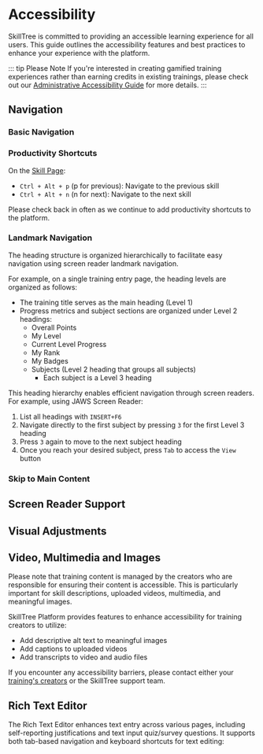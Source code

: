 # Accessibility

SkillTree is committed to providing an accessible learning experience for all users. This guide outlines the accessibility features and best practices to enhance your experience with the platform.

::: tip Please Note
If you're interested in creating gamified training experiences rather than earning credits in existing trainings, please check out our [Administrative Accessibility Guide](/dashboard/user-guide/accessibility.html)  for more details.
:::

## Navigation

### Basic Navigation
<Content path="/training-participation/common/accessibility-basic-nav.md"/>

### Productivity Shortcuts

On the [Skill Page](/training-participation/take-training.html#skill-page):
- `Ctrl + Alt + p` (p for previous): Navigate to the previous skill
- `Ctrl + Alt + n` (n for next): Navigate to the next skill

Please check back in often as we continue to add productivity shortcuts to the platform.

### Landmark Navigation

The heading structure is organized hierarchically to facilitate easy navigation using screen reader landmark navigation.

For example, on a single training entry page, the heading levels are organized as follows:
- The training title serves as the main heading (Level 1)
- Progress metrics and subject sections are organized under Level 2 headings:
  - Overall Points
  - My Level
  - Current Level Progress
  - My Rank
  - My Badges
  - Subjects (Level 2 heading that groups all subjects)
    - Each subject is a Level 3 heading

This heading hierarchy enables efficient navigation through screen readers. For example, using JAWS Screen Reader:
1. List all headings with `INSERT+F6`
2. Navigate directly to the first subject by pressing `3` for the first Level 3 heading
3. Press `3` again to move to the next subject heading
4. Once you reach your desired subject, press `Tab` to access the `View` button 

### Skip to Main Content

<Content path="/training-participation/common/accessibility-skip-to-content.md"/>

## Screen Reader Support

<Content path="/training-participation/common/screen-reader-support.md"/>

## Visual Adjustments

<Content path="/training-participation/common/accessibility-visual-adjustments.md"/>

## Video, Multimedia and Images

Please note that training content is managed by the creators who are responsible for ensuring their content is
accessible. This is particularly important for skill descriptions, uploaded videos, multimedia, and meaningful images.

SkillTree Platform provides features to enhance accessibility for training creators to utilize:
- Add descriptive alt text to meaningful images
- Add captions to uploaded videos
- Add transcripts to video and audio files

If you encounter any accessibility barriers, please contact either your [training's creators](/training-participation/take-training.html#contact) or the SkillTree support team.

## Rich Text Editor

The Rich Text Editor enhances text entry across various pages, including self-reporting justifications and text input
quiz/survey questions. It supports both tab-based navigation and keyboard shortcuts for text editing:
<Content path="/dashboard/user-guide/common/rte-features-table.md"/>

<Content path="/training-participation/common/accessibility-feedback.md"/>